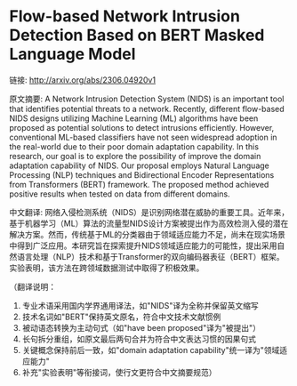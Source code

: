 # Flow-based Network Intrusion Detection Based on BERT Masked Language Model

链接: http://arxiv.org/abs/2306.04920v1

原文摘要:
A Network Intrusion Detection System (NIDS) is an important tool that
identifies potential threats to a network. Recently, different flow-based NIDS
designs utilizing Machine Learning (ML) algorithms have been proposed as
potential solutions to detect intrusions efficiently. However, conventional
ML-based classifiers have not seen widespread adoption in the real-world due to
their poor domain adaptation capability. In this research, our goal is to
explore the possibility of improve the domain adaptation capability of NIDS.
Our proposal employs Natural Language Processing (NLP) techniques and
Bidirectional Encoder Representations from Transformers (BERT) framework. The
proposed method achieved positive results when tested on data from different
domains.

中文翻译:
网络入侵检测系统（NIDS）是识别网络潜在威胁的重要工具。近年来，基于机器学习（ML）算法的流量型NIDS设计方案被提出作为高效检测入侵的潜在解决方案。然而，传统基于ML的分类器由于领域适应能力不足，尚未在现实场景中得到广泛应用。本研究旨在探索提升NIDS领域适应能力的可能性，提出采用自然语言处理（NLP）技术和基于Transformer的双向编码器表征（BERT）框架。实验表明，该方法在跨领域数据测试中取得了积极效果。

（翻译说明：
1. 专业术语采用国内学界通用译法，如"NIDS"译为全称并保留英文缩写
2. 技术名词如"BERT"保持英文原名，符合中文技术文献惯例
3. 被动语态转换为主动句式（如"have been proposed"译为"被提出"）
4. 长句拆分重组，如原文最后两句合并为符合中文表达习惯的因果句式
5. 关键概念保持前后一致，如"domain adaptation capability"统一译为"领域适应能力"
6. 补充"实验表明"等衔接词，使行文更符合中文摘要规范）

